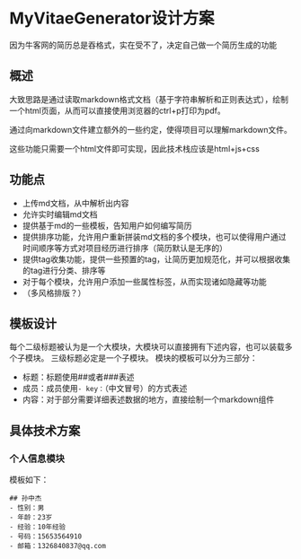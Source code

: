 # MyVitaeGenerator设计方案
因为牛客网的简历总是吞格式，实在受不了，决定自己做一个简历生成的功能
## 概述
大致思路是通过读取markdown格式文档（基于字符串解析和正则表达式），绘制一个html页面，从而可以直接使用浏览器的ctrl+p打印为pdf。

通过向markdown文件建立额外的一些约定，使得项目可以理解markdown文件。

这些功能只需要一个html文件即可实现，因此技术栈应该是html+js+css
## 功能点
- 上传md文档，从中解析出内容
- 允许实时编辑md文档
- 提供基于md的一些模板，告知用户如何编写简历
- 提供排序功能，允许用户重新拼装md文档的多个模块，也可以使得用户通过时间顺序等方式对项目经历进行排序（简历默认是无序的）
- 提供tag收集功能，提供一些预置的tag，让简历更加规范化，并可以根据收集的tag进行分类、排序等
- 对于每个模块，允许用户添加一些属性标签，从而实现诸如隐藏等功能
- （多风格排版？）
## 模板设计
每个二级标题被认为是一个大模块，大模块可以直接拥有下述内容，也可以装载多个子模块。
三级标题必定是一个子模块。
模块的模板可以分为三部分：
- 标题：标题使用##或者###表述
- 成员：成员使用`- key：`（中文冒号）的方式表述
- 内容：对于部分需要详细表述数据的地方，直接绘制一个markdown组件
## 具体技术方案
### 个人信息模块
模板如下：
    
    ## 孙中杰
    - 性别：男
    - 年龄：23岁
    - 经验：10年经验
    - 号码：15653564910
    - 邮箱：1326840837@qq.com

